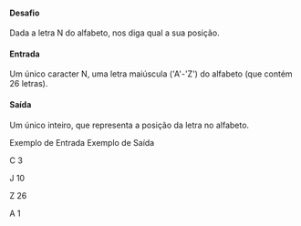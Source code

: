#### Desafio

Dada a letra N do alfabeto, nos diga qual a sua posição.

#### Entrada

Um único caracter N, uma letra maiúscula ('A'-'Z') do alfabeto (que contém 26 letras).

#### Saída

Um único inteiro, que representa a posição da letra no alfabeto.

 
Exemplo de Entrada	Exemplo de Saída

C                   3

J	                  10

Z                   26                         

A                 	1                 
